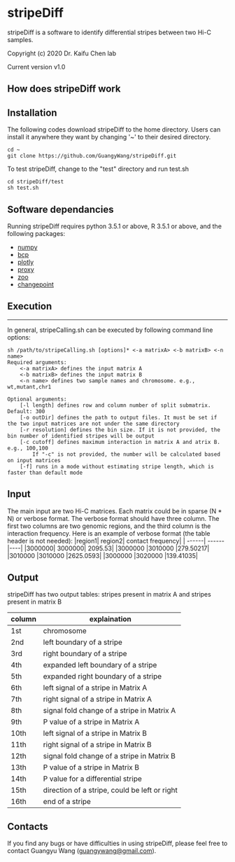 # stripeDiff
stripeDiff is a software to identify differential stripes between two Hi-C samples. 

Copyright (c) 2020 Dr. Kaifu Chen lab

Current version v1.0


## How does stripeDiff work


## Installation
The following codes download stripeDiff to the home directory. Users can install it anywhere they want by changing '~' to their desired directory.

    cd ~
    git clone https://github.com/GuangyWang/stripeDiff.git
    
To test stripeDiff, change to the "test" directory and run test.sh

    cd stripeDiff/test
    sh test.sh


## Software dependancies
Running stripeDiff requires python 3.5.1 or above, R 3.5.1 or above, and the following packages:
- [numpy](https://numpy.org)
- [bcp](https://cran.r-project.org/web/packages/bcp/index.html)
- [plotly](https://cran.r-project.org/web/packages/plotly/index.html)
- [proxy](https://cran.r-project.org/web/packages/proxy/index.html)
- [zoo](https://cran.r-project.org/web/packages/zoo/index.html)
- [changepoint](https://cran.r-project.org/web/packages/changepoint/index.html)


## Execution
----------
In general, stripeCalling.sh can be executed by following command line options:

    sh /path/to/stripeCalling.sh [options]* <-a matrixA> <-b matrixB> <-n name>
    Required arguments:
        <-a matrixA> defines the input matrix A
        <-b matrixB> defines the input matrix B
        <-n name> defines two sample names and chromosome. e.g., wt,mutant,chr1
    
    Optional arguments:
        [-l length] defines row and column number of split submatrix. Default: 300 
        [-o outDir] defines the path to output files. It must be set if the two input matrices are not under the same directory
        [-r resolution] defines the bin size. If it is not provided, the bin number of identified stripes will be output
        [-c cutoff] defines maximum interaction in matrix A and atrix B. e.g., 100,100
            If "-c" is not provided, the number will be calculated based on input matrices
        [-f] runs in a mode without estimating stripe length, which is faster than default mode

## Input
The main input are two Hi-C matrices. Each matrix could be in sparse (N * N) or verbose format. The verbose format should have three column. The first two columns are two genomic regions, and the third column is the interaction frequency. Here is an example of verbose format (the table header is not needed):
|region1|	region2|	contact frequency|
| ------| ------|----|
|3000000|	3000000|	2095.53|
|3000000	|3010000	|279.50217|
|3010000	|3010000	|2625.0593|
|3000000	|3020000	|139.41035|

## Output
stripeDiff has two output tables: stripes present in matrix A and stripes present in matrix B

| column | explaination |
| ------| ------|
| 1st | chromosome |
| 2nd | left boundary of a stripe |
| 3rd | right boundary of a stripe |
| 4th | expanded left boundary of a stripe |
| 5th | expanded right boundary of a stripe |
| 6th | left signal of a stripe in Matrix A |
| 7th | right signal of a stripe in Matrix A |
| 8th | signal fold change of a stripe in Matrix A |
| 9th | P value of a stripe in Matrix A |
| 10th | left signal of a stripe in Matrix B |
| 11th | right signal of a stripe in Matrix B |
| 12th | signal fold change of a stripe in Matrix B |
| 13th | P value of a stripe in Matrix B |
| 14th | P value for a differential stripe |
| 15th | direction of a stripe, could be left or right |
| 16th | end of a stripe |


## Contacts
If you find any bugs or have difficulties in using stripeDiff, please feel free to contact Guangyu Wang (guangywang@gmail.com).
